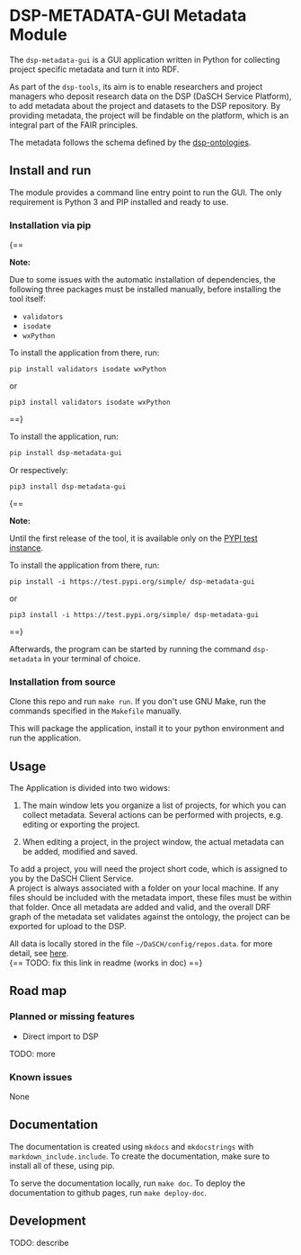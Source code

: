 # DSP-METADATA-GUI Metadata Module

The `dsp-metadata-gui` is a GUI application written in Python for collecting project specific metadata 
and turn it into RDF.

As part of the `dsp-tools`, its aim is to enable researchers and project managers who deposit research data on the DSP (DaSCH Service Platform), to add metadata about the project and datasets to the DSP repository. By providing metadata, the project will be findable on the platform, which is an integral part of the FAIR principles.

The metadata follows the schema defined by the [dsp-ontologies](https://github.com/dasch-swiss/dsp-ontologies).



## Install and run

The module provides a command line entry point to run the GUI. The only requirement is Python 3 and PIP installed and ready to use.


### Installation via pip

{==

__Note:__

Due to some issues with the automatic installation of dependencies, the following three packages must be installed manually, before installing the tool itself:

- `validators`
- `isodate`
- `wxPython`

To install the application from there, run:

```shell
pip install validators isodate wxPython
```

or

```shell
pip3 install validators isodate wxPython
```

==}

To install the application, run:

```bash
pip install dsp-metadata-gui
```

Or respectively:

```shell
pip3 install dsp-metadata-gui
```

{==

__Note:__

Until the first release of the tool, it is available only on the [PYPI test instance](https://test.pypi.org/project/dsp-metadata-gui/).

To install the application from there, run:

```shell
pip install -i https://test.pypi.org/simple/ dsp-metadata-gui
```

or

```shell
pip3 install -i https://test.pypi.org/simple/ dsp-metadata-gui
```

==}

Afterwards, the program can be started by running the command `dsp-metadata` in your terminal of choice.


### Installation from source

Clone this repo and run `make run`. If you don't use GNU Make, run the commands specified in the `Makefile` manually.

This will package the application, install it to your python environment and run the application.



## Usage

The Application is divided into two widows:

1. The main window lets you organize a list of projects, for which you can collect metadata. Several actions can be performed with projects, e.g. editing or exporting the project.

2. When editing a project, in the project window, the actual metadata can be added, modified and saved.

To add a project, you will need the project short code, which is assigned to you by the DaSCH Client Service.  
A project is always associated with a folder on your local machine. If any files should be included with the metadata import, these files must be within that folder.
Once all metadata are added and valid, and the overall DRF graph of the metadata set validates against the ontology, the project can be exported for upload to the DSP.

All data is locally stored in the file `~/DaSCH/config/repos.data`. for more detail, see [here](list_view/#local-data-storage).  
{== TODO: fix this link in readme (works in doc) ==}


## Road map

### Planned or missing features

- Direct import to DSP

TODO: more

### Known issues

None

## Documentation

The documentation is created using `mkdocs` and `mkdocstrings` with `markdown_include.include`. To create the documentation, make sure to install all of these, using pip.

To serve the documentation locally, run `make doc`. To deploy the documentation to github pages, run `make deploy-doc`.


## Development

TODO: describe


